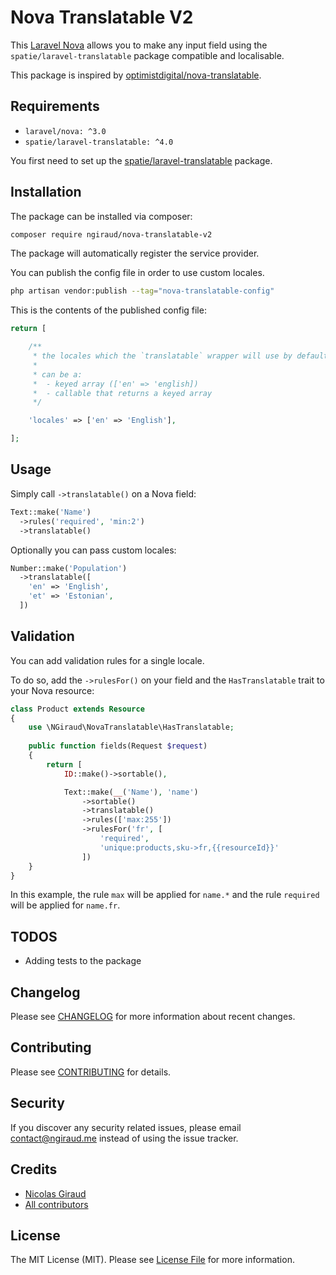 # Nova Translatable V2

This [Laravel Nova](https://nova.laravel.com) allows you to make any input field using the `spatie/laravel-translatable` package compatible and localisable.

This package is inspired by [optimistdigital/nova-translatable](https://github.com/optimistdigital/nova-translatable).

## Requirements

- `laravel/nova: ^3.0`
- `spatie/laravel-translatable: ^4.0`

You first need to set up the [spatie/laravel-translatable](https://github.com/spatie/laravel-translatable) package.

## Installation

The package can be installed via composer:

```bash
composer require ngiraud/nova-translatable-v2
```

The package will automatically register the service provider.

You can publish the config file in order to use custom locales.

```bash
php artisan vendor:publish --tag="nova-translatable-config"
```

This is the contents of the published config file:

```php
return [

    /**
     * the locales which the `translatable` wrapper will use by default.
     *
     * can be a:
     *  - keyed array (['en' => 'english])
     *  - callable that returns a keyed array
     */

    'locales' => ['en' => 'English'],

];
```

## Usage

Simply call `->translatable()` on a Nova field:

```php
Text::make('Name')
  ->rules('required', 'min:2')
  ->translatable()
```

Optionally you can pass custom locales:

```php
Number::make('Population')
  ->translatable([
    'en' => 'English',
    'et' => 'Estonian',
  ])
```

## Validation

You can add validation rules for a single locale.

To do so, add the `->rulesFor()` on your field and the `HasTranslatable` trait to your Nova resource:

```php
class Product extends Resource
{
    use \NGiraud\NovaTranslatable\HasTranslatable;
    
    public function fields(Request $request)
    {
        return [
            ID::make()->sortable(),

            Text::make(__('Name'), 'name')
                ->sortable()
                ->translatable()
                ->rules(['max:255'])
                ->rulesFor('fr', [
                    'required',
                    'unique:products,sku->fr,{{resourceId}}'
                ])
    }
}
```

In this example, the rule `max` will be applied for `name.*` and the rule `required` will be applied for `name.fr`.

## TODOS

- Adding tests to the package

## Changelog

Please see [CHANGELOG](CHANGELOG.md) for more information about recent changes.

## Contributing

Please see [CONTRIBUTING](CONTRIBUTING.md) for details.

## Security

If you discover any security related issues, please email contact@ngiraud.me instead of using the issue tracker.

## Credits

- [Nicolas Giraud](https://github.com/ngiraud)
- [All contributors](../../contributors)

## License

The MIT License (MIT). Please see [License File](LICENSE.md) for more information.
